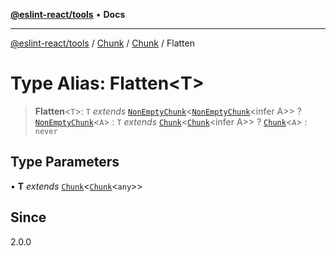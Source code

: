 [**@eslint-react/tools**](../../../../../README.md) • **Docs**

***

[@eslint-react/tools](../../../../../README.md) / [Chunk](../../../README.md) / [Chunk](../README.md) / Flatten

# Type Alias: Flatten\<T\>

> **Flatten**\<`T`\>: `T` *extends* [`NonEmptyChunk`](../../../interfaces/NonEmptyChunk.md)\<[`NonEmptyChunk`](../../../interfaces/NonEmptyChunk.md)\<infer A\>\> ? [`NonEmptyChunk`](../../../interfaces/NonEmptyChunk.md)\<`A`\> : `T` *extends* [`Chunk`](../../../interfaces/Chunk.md)\<[`Chunk`](../../../interfaces/Chunk.md)\<infer A\>\> ? [`Chunk`](../../../interfaces/Chunk.md)\<`A`\> : `never`

## Type Parameters

• **T** *extends* [`Chunk`](../../../interfaces/Chunk.md)\<[`Chunk`](../../../interfaces/Chunk.md)\<`any`\>\>

## Since

2.0.0
